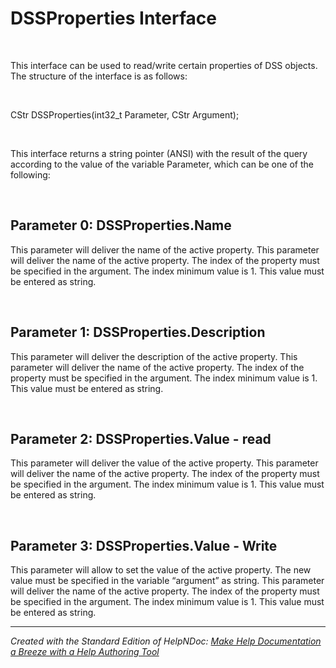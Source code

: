 # DSSProperties Interface

&nbsp;

This interface can be used to read/write certain properties of DSS objects. The structure of the interface is as follows:

&nbsp;

CStr DSSProperties(int32\_t Parameter, CStr Argument);

&nbsp;

This interface returns a string pointer (ANSI) with the result of the query according to the value of the variable Parameter, which can be one of the following:

&nbsp;

## Parameter 0: DSSProperties.Name

This parameter will deliver the name of the active property. This parameter will deliver the name of the active property. The index of the property must be specified in the argument. The index minimum value is 1. This value must be entered as string.

&nbsp;

## Parameter 1: DSSProperties.Description

This parameter will deliver the description of the active property. This parameter will deliver the name of the active property. The index of the property must be specified in the argument. The index minimum value is 1. This value must be entered as string.

&nbsp;

## Parameter 2: DSSProperties.Value - read

This parameter will deliver the value of the active property. This parameter will deliver the name of the active property. The index of the property must be specified in the argument. The index minimum value is 1. This value must be entered as string.

&nbsp;

## Parameter 3: DSSProperties.Value - Write

This parameter will allow to set the value of the active property. The new value must be specified in the variable “argument” as string. This parameter will deliver the name of the active property. The index of the property must be specified in the argument. The index minimum value is 1. This value must be entered as string.


***
_Created with the Standard Edition of HelpNDoc: [Make Help Documentation a Breeze with a Help Authoring Tool](<https://www.helpauthoringsoftware.com/articles/what-is-a-help-authoring-tool/>)_

